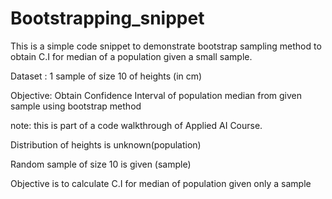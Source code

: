 # Bootstrapping_snippet
This is a simple code snippet to demonstrate bootstrap sampling method to obtain C.I for median of a population given a small sample.


Dataset : 1 sample of size 10 of heights (in cm)

Objective: Obtain Confidence Interval of population median from given sample using bootstrap method

note: this is part of a code walkthrough of Applied AI Course.


Distribution of heights is unknown(population)

Random sample of size 10 is given (sample)

Objective is to calculate C.I for median of population given only a sample
